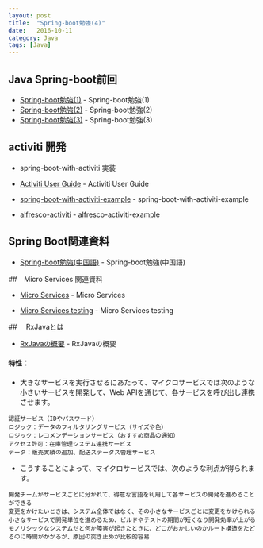 ```yaml
---
layout: post
title:  "Spring-boot勉強(4)"
date:   2016-10-11
category: Java
tags: [Java]
---
```


## Java Spring-boot前回

- [Spring-boot勉強(1)](https://meihaogit.github.io/java/2016/09/01/Spring-boot.html) - Spring-boot勉強(1)
- [Spring-boot勉強(2)](https://meihaogit.github.io/java/2016/09/07/Spring-boot-1.html) - Spring-boot勉強(2)
- [Spring-boot勉強(3)](https://meihaogit.github.io/java/2016/09/21/Spring-boot-2.html) - Spring-boot勉強(3)


## activiti 開発


- spring-boot-with-activiti 実装

- [Activiti User Guide](http://activiti.org/userguide/index.html) - Activiti User Guide 

- [spring-boot-with-activiti-example](https://github.com/jbarrez/spring-boot-with-activiti-example) - spring-boot-with-activiti-example

- [alfresco-activiti](https://docs.alfresco.com/activiti/blog/posts/201603-demos/) - alfresco-activiti-example


## Spring Boot関連資料

- [Spring-boot勉強(中国語)](http://www.infoq.com/cn/articles/microframeworks1-spring-boot/) - Spring-boot勉強(中国語)


##　Micro Services 関連資料

- [Micro Services](http://martinfowler.com/articles/microservices.html) - Micro Services

- [Micro Services testing](http://martinfowler.com/articles/microservice-testing/) - Micro Services testing


##　 RxJavaとは

- [RxJavaの概要](http://codezine.jp/article/detail/9570) - RxJavaの概要

####  特性：
- 大きなサービスを実行させるにあたって、マイクロサービスでは次のような小さいサービスを開発して、Web APIを通じて、各サービスを呼び出し連携させます。

~~~   
認証サービス（IDやパスワード）
ロジック：データのフィルタリングサービス（サイズや色）
ロジック：レコメンデーションサービス（おすすめ商品の通知）
アクセス許可：在庫管理システム連携サービス
データ：販売実績の追加、配送ステータス管理サービス

~~~   
- こうすることによって、マイクロサービスでは、次のような利点が得られます。

~~~
開発チームがサービスごとに分かれて、得意な言語を利用して各サービスの開発を進めることができる
変更をかけたいときは、システム全体ではなく、その小さなサービスごとに変更をかけられる
小さなサービスで開発単位を進めるため、ビルドやテストの期間が短くなり開発効率が上がる
モノリシックなシステムだと何か障害が起きたときに、どこがおかしいのかルート構造をたどるのに時間がかかるが、原因の突き止めが比較的容易

~~~
